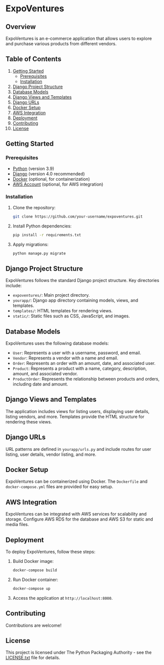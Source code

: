 # ExpoVentures

## Overview

ExpoVentures is an e-commerce application that allows users to explore and purchase various products from different vendors.

## Table of Contents

1. [Getting Started](#getting-started)
   - [Prerequisites](#prerequisites)
   - [Installation](#installation)
2. [Django Project Structure](#django-project-structure)
3. [Database Models](#database-models)
4. [Django Views and Templates](#django-views-and-templates)
5. [Django URLs](#django-urls)
6. [Docker Setup](#docker-setup)
7. [AWS Integration](#aws-integration)
8. [Deployment](#deployment)
9. [Contributing](#contributing)
10. [License](#license)

## Getting Started

### Prerequisites

- [Python](https://www.python.org/) (version 3.9)
- [Django](https://www.djangoproject.com/) (version 4.0 recommended)
- [Docker](https://www.docker.com/) (optional, for containerization)
- [AWS Account](https://aws.amazon.com/) (optional, for AWS integration)

### Installation

1. Clone the repository:

    ```bash
    git clone https://github.com/your-username/expoventures.git
    ```

2. Install Python dependencies:

    ```bash
    pip install -r requirements.txt
    ```

3. Apply migrations:

    ```bash
    python manage.py migrate
    ```

## Django Project Structure

ExpoVentures follows the standard Django project structure. Key directories include:

- `expoventures/`: Main project directory.
- `yourapp/`: Django app directory containing models, views, and templates.
- `templates/`: HTML templates for rendering views.
- `static/`: Static files such as CSS, JavaScript, and images.

## Database Models

ExpoVentures uses the following database models:

- `User`: Represents a user with a username, password, and email.
- `Vendor`: Represents a vendor with a name and email.
- `Order`: Represents an order with an amount, date, and associated user.
- `Product`: Represents a product with a name, category, description, amount, and associated vendor.
- `ProductOrder`: Represents the relationship between products and orders, including date and amount.

## Django Views and Templates

The application includes views for listing users, displaying user details, listing vendors, and more. Templates provide the HTML structure for rendering these views.

## Django URLs

URL patterns are defined in `yourapp/urls.py` and include routes for user listing, user details, vendor listing, and more.

## Docker Setup

ExpoVentures can be containerized using Docker. The `Dockerfile` and `docker-compose.yml` files are provided for easy setup.

## AWS Integration

ExpoVentures can be integrated with AWS services for scalability and storage. Configure AWS RDS for the database and AWS S3 for static and media files.

## Deployment

To deploy ExpoVentures, follow these steps:

1. Build Docker image:

    ```bash
    docker-compose build
    ```

2. Run Docker container:

    ```bash
    docker-compose up
    ```

3. Access the application at `http://localhost:8000`.

## Contributing

Contributions are welcome! 

## License

This project is licensed under The Python Packaging Authority - see the [LICENSE.txt](LICENSE.txt) file for details.

